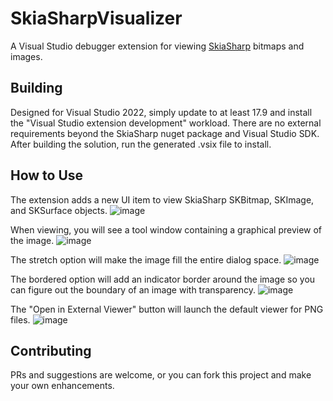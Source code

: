# SkiaSharpVisualizer
A Visual Studio debugger extension for viewing [SkiaSharp](https://github.com/mono/SkiaSharp) bitmaps and images.

## Building
Designed for Visual Studio 2022, simply update to at least 17.9 and install the "Visual Studio extension development" workload. There are no external requirements beyond the SkiaSharp nuget package and Visual Studio SDK. After building the solution, run the generated .vsix file to install.

## How to Use
The extension adds a new UI item to view SkiaSharp SKBitmap, SKImage, and SKSurface objects.
![image](https://github.com/MapLarge/SkiaSharpVisualizer/assets/38544371/932c0544-dea0-445a-a052-e971878af182)

When viewing, you will see a tool window containing a graphical preview of the image.
![image](https://github.com/MapLarge/SkiaSharpVisualizer/assets/38544371/5d4fafcd-79e1-4b07-86ed-f92d362c3a4f)

The stretch option will make the image fill the entire dialog space.
![image](https://github.com/MapLarge/SkiaSharpVisualizer/assets/38544371/53b09954-003d-45f6-a494-1ad2cd72771a)

The bordered option will add an indicator border around the image so you can figure out the boundary of an image with transparency.
![image](https://github.com/MapLarge/SkiaSharpVisualizer/assets/38544371/771741e4-413d-4414-97d9-c59cdfddf2a7)

The "Open in External Viewer" button will launch the default viewer for PNG files.
![image](https://github.com/MapLarge/SkiaSharpVisualizer/assets/38544371/327bf856-cace-4d09-9c7c-7c5d5b31c5b3)

## Contributing
PRs and suggestions are welcome, or you can fork this project and make your own enhancements.
